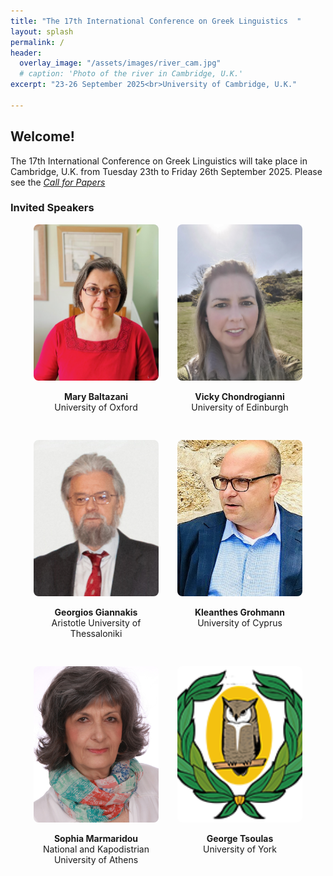 ```yaml
---
title: "The 17th International Conference on Greek Linguistics  "
layout: splash
permalink: /
header:
  overlay_image: "/assets/images/river_cam.jpg"
  # caption: 'Photo of the river in Cambridge, U.K.'
excerpt: "23-26 September 2025<br>University of Cambridge, U.K."

---
```



## Welcome!

The 17th International Conference on Greek Linguistics will take place in Cambridge, U.K. from Tuesday 23th to Friday 26th September 2025.
Please see the _[Call for Papers](/en_cfp/)_


### Invited Speakers

<div style="max-width: 960px; margin: 0 auto; display: flex; flex-wrap: wrap; justify-content: center; gap: 30px;">

  <div style="width: 200px; text-align: center;">
    <img src="/assets/images/photo_Baltazani.jpeg"
         alt="Mary Baltazani"
         style="width: 200px; height: 250px; object-fit: cover; border-radius: 8px;">
    <p><strong>Mary Baltazani</strong><br>
    University of Oxford<br>
    <a href="/downloads/abstract_Baltazani.pdf"
       target="_blank"
       title="View abstract"
       style="text-decoration: none; color: #d73a49; font-size: 1.2em;">
       <i class="fas fa-file-pdf"></i>
    </a></p>
  </div>

  <div style="width: 200px; text-align: center;">
    <img src="/assets/images/Vicky_2025.jpg"
         alt="Vicky Chondrogianni"
         style="width: 200px; height: 250px; object-fit: cover; border-radius: 8px;">
    <p><strong>Vicky Chondrogianni</strong><br>
    University of Edinburgh<br>
    <a href="/downloads/Chondrogianni_plenary_ICGL 2025.pdf"
       target="_blank"
       title="View abstract"
       style="text-decoration: none; color: #d73a49; font-size: 1.2em;">
       <i class="fas fa-file-pdf"></i>
    </a></p>
  </div>

  <div style="width: 200px; text-align: center;">
    <img src="/assets/images/G. Giannakis.png"
         alt="Georgios Giannakis"
         style="width: 200px; height: 250px; object-fit: cover; border-radius: 8px;">
    <p><strong>Georgios Giannakis</strong><br>
    Aristotle University of Thessaloniki<br>
    <a href="/downloads/Giannakis_ICGL17 Abstract.pdf"
       target="_blank"
       title="View abstract"
       style="text-decoration: none; color: #d73a49; font-size: 1.2em;">
       <i class="fas fa-file-pdf"></i>
    </a></p>
  </div>

  <div style="width: 200px; text-align: center;">
    <img src="/assets/images/KKG_1.jpg"
         alt="Kleanthes Grohmann"
         style="width: 200px; height: 250px; object-fit: cover; border-radius: 8px;">
    <p><strong>Kleanthes Grohmann</strong><br>
    University of Cyprus<br>
    <a href="/downloads/Grohmann_ICGL17-abstract.pdf"
       target="_blank"
       title="View abstract"
       style="text-decoration: none; color: #d73a49; font-size: 1.2em;">
       <i class="fas fa-file-pdf"></i>
    </a></p>
  </div>

  <div style="width: 200px; text-align: center;">
    <img src="/assets/images/Marmaridou_2024_photo.jpg"
         alt="Sophia Marmaridou"
         style="width: 200px; height: 250px; object-fit: cover; border-radius: 8px;">
    <p><strong>Sophia Marmaridou</strong><br>
    National and Kapodistrian University of Athens<br>
    <a href="/downloads/ICGL 17_Abstract_Marmaridou.pdf"
       target="_blank"
       title="View abstract"
       style="text-decoration: none; color: #d73a49; font-size: 1.2em;">
       <i class="fas fa-file-pdf"></i>
    </a></p>
  </div>

  <div style="width: 200px; text-align: center;">
    <img src="/assets/images/logo_owl_icon.png"
         alt="George Tsoulas"
         style="width: 200px; height: 250px; object-fit: cover; border-radius: 8px;">
    <p><strong>George Tsoulas</strong><br>
    University of York<br>
    <a href="/downloads/Programme_07_06.pdf"
       target="_blank"
       title="View abstract"
       style="text-decoration: none; color: #d73a49; font-size: 1.2em;">
       <i class="fas fa-file-pdf"></i>
    </a></p>
  </div>

